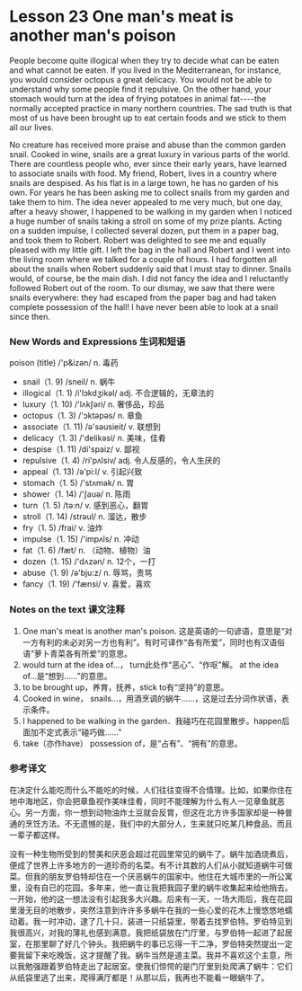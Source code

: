 # Lesson 23  One man's meat is another man's poison
People become quite illogical when they try to decide what can be eaten and what cannot be eaten. If you lived in the Mediterranean, for instance, you would consider octopus a great delicacy. You would not be able to understand why some people find it repulsive. On the other hand, your stomach would turn at the idea of frying potatoes in animal fat----the normally accepted practice in many northern countries. The sad truth is that most of us have been brought up to eat certain foods and we stick to them all our lives.

No creature has received more praise and abuse than the common garden snail. Cooked in wine, snails are a great luxury in various parts of the world. There are countless people who, ever since their early years, have learned to associate snails with food. My friend, Robert, lives in a country where snails are despised. As his flat is in a large town, he has no garden of his own. For years he has been asking me to collect snails from my garden and take them to him. The idea never appealed to me very much, but one day, after a heavy shower, I happened to be walking in my garden when I noticed a huge number of snails taking a stroll on some of my prize plants. Acting on a sudden impulse, I collected several dozen, put them in a paper bag, and took them to Robert. Robert was delighted to see me and equally pleased with my little gift. I left the bag in the hall and Robert and I went into the living room where we talked for a couple of hours. I had forgotten all about the snails when Robert suddenly said that I must stay to dinner. Snails would, of course, be the main dish. I did not fancy the idea and I reluctantly followed Robert out of the room. To our dismay, we saw that there were snails everywhere: they had escaped from the paper bag and had taken complete possession of the hall! I have never been able to look at a snail since then.

### New Words and Expressions 生词和短语

poison (title) /'p&izən/ n. 毒药
* snail（1. 9) /sneil/ n. 蜗牛
* illogical（1. 1) /i'lɔkdʒikəl/ adj. 不合逻辑的，无章法的
* luxury（1. 10) /'lʌkʃəri/ n. 奢侈品，珍品
* octopus（1. 3) /'ɔktəpəs/ n. 章鱼
* associate（1. 11) /ə'səusieit/ v. 联想到
* delicacy（1. 3) /'delikəsi/ n. 美味，佳肴
* despise（1. 11) /di'spaiz/ v. 鄙视
* repulsive（1. 4) /ri'pʌlsiv/ adj. 令人反感的，令人生厌的
* appeal（1. 13) /ə'pi:l/ v. 引起兴致
* stomach（1. 5) /'stʌmək/ n. 胃
* shower（1. 14) /'ʃauə/ n. 陈雨
* turn（1. 5) /tə:n/ v. 感到恶心，翻胃
* stroll（1. 14) /strəul/ n. 溜达，散步
* fry（1. 5) /frai/ v. 油炸
* impulse（1. 15) /'impʌls/ n. 冲动
* fat（1. 6) /fæt/ n. （动物、植物）油
* dozen（1. 15) /'dʌzən/ n. 12个，一打
* abuse（1. 9) /ə'bju:z/ n. 辱骂，责骂
* fancy（1. 19) /'fænsi/ v. 喜爱，喜欢

### Notes on the text 课文注释

1. One man's meat is another man's poison. 这是英语的一句谚语，意思是“对一方有利的未必对另一方也有利”。有时可译作“各有所爱”，同时也有汉语俗语“萝卜青菜各有所爱”的意思。
2. would turn at the idea of…， turn此处作“恶心”、“作呕”解。 at the idea of…是“想到……”的意思。
3. to be brought up，养育，抚养，stick to有“坚持”的意思。
4. Cooked in wine， snails…，用酒烹调的蜗牛……，这是过去分词作状语，表示条件。
5. I happened to be walking in the garden．我碰巧在花园里散步。happen后面加不定式表示“碰巧做……”
6. take（亦作have） possession of，是“占有”、“拥有”的意思。

### 参考译文

在决定什么能吃而什么不能吃的时候，人们往往变得不合情理。比如，如果你住在地中海地区，你会把章鱼视作美味佳肴，同时不能理解为什么有人一见章鱼就恶心。另一方面，你一想到动物油炸土豆就会反胃，但这在北方许多国家却是一种普通的烹饪方法。不无遗憾的是，我们中的大部分人，生来就只吃某几种食品，而且一辈子都这样。

没有一种生物所受到的赞美和厌恶会超过花园里常见的蜗牛了。蜗牛加酒烧煮后，便成了世界上许多地方的一道珍奇的名菜。有不计其数的人们从小就知道蜗牛可做菜。但我的朋友罗伯特却住在一个厌恶蜗牛的国家中。他住在大城市里的一所公寓里，没有自已的花园。多年来，他一直让我把我园子里的蜗牛收集起来给他捎去。一开始，他的这一想法没有引起我多大兴趣。后来有一天，一场大雨后，我在花园里漫无目的地散步，突然注意到许许多多蜗牛在我的一些心爱的花木上慢悠悠地蠕动着。我一时冲动，逮了几十只，装进一只纸袋里，带着去找罗伯特。罗伯特见到我很高兴，对我的薄礼也感到满意。我把纸袋放在门厅里，与罗伯特一起进了起居室，在那里聊了好几个钟头。我把蜗牛的事已忘得一干二净，罗伯特突然提出一定要我留下来吃晚饭，这才提醒了我。蜗牛当然是道主菜。我并不喜欢这个主意，所以我勉强跟着罗伯特走出了起居室。使我们惊愕的是门厅里到处爬满了蜗牛：它们从纸袋里逃了出来，爬得满厅都是！从那以后，我再也不能看一眼蜗牛了。

